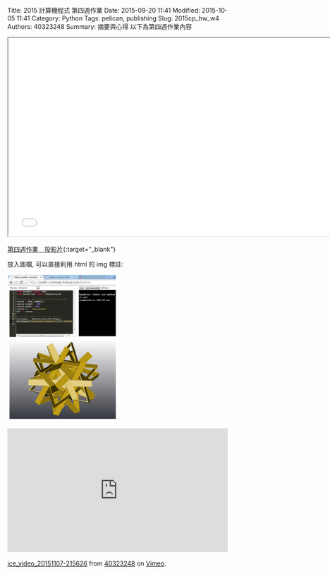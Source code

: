 Title: 2015 計算機程式 第四週作業
Date: 2015-09-20 11:41
Modified: 2015-10-05 11:41
Category: Python
Tags: pelican, publishing
Slug: 2015cp_hw_w4 
Authors: 40323248
Summary: 摘要與心得
以下為第四週作業內容

<iframe src="40323248_cp_w4.html" width="750" height="450"></iframe>

[第四週作業　投影片](40323248_cp_w4.html){:target="_blank"}

放入圖檔, 可以直接利用 html 的 img 標註:

<img src="images/3d_parts_viewer.png" width="250" alt="3D 零件檢視"></img>
<br>
<iframe src="https://player.vimeo.com/video/144976293" width="500" height="281" frameborder="0" webkitallowfullscreen mozallowfullscreen allowfullscreen></iframe> <p><a href="https://vimeo.com/144976293">ice_video_20151107-215626</a> from <a href="https://vimeo.com/user44975888">40323248</a> on <a href="https://vimeo.com">Vimeo</a>.</p>

